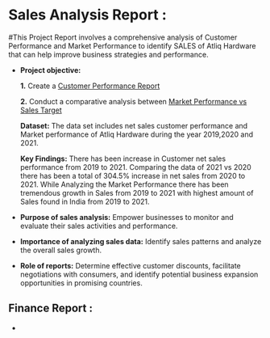 
# Sales Analysis Report :

#This Project Report involves a comprehensive analysis of Customer Performance and Market Performance to identify SALES of Atliq Hardware that can help improve business strategies and performance.
  
- **Project objective:** 

    **1.** Create a [Customer Performance Report](https://github.com/AryanSurana27/SALES-ANALYSIS/blob/main/Customer%20Performance%20Report.pdf)

    **2.** Conduct a comparative analysis between [Market Performance vs  Sales Target](https://github.com/AryanSurana27/SALES-ANALYSIS/blob/main/Market%20Performance%20vs%20Target%20Report.pdf)

  **Dataset:**
   The data set includes net sales customer performance and Market performance  of Atliq Hardware during the year 2019,2020 and 2021.

  **Key Findings:**
    There has been increase in Customer net sales performance from 2019 to 2021. Comparing the data of 2021 vs 2020 there has been a total of 304.5% increase in net sales from 2020 to 2021.
    While Analyzing the Market Performance there has been tremendous growth in Sales from 2019 to 2021 with highest amount of Sales found in India from 2019 to 2021.
    
- **Purpose of sales analysis:** Empower businesses to monitor and evaluate their sales activities and performance.

- **Importance of analyzing sales data:** Identify sales patterns and analyze the overall sales growth.

- **Role of reports:** Determine effective customer discounts, facilitate negotiations with consumers, and identify potential business expansion opportunities in promising countries.


## Finance Report :

- 

